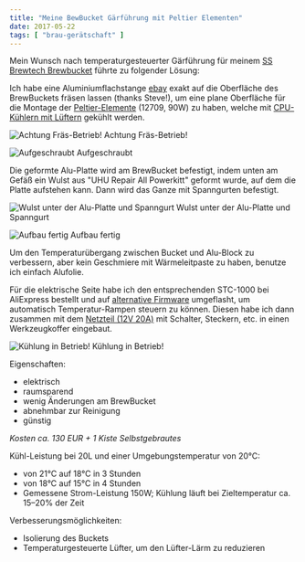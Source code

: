 ```yaml
---
title: "Meine BewBucket Gärführung mit Peltier Elementen"
date: 2017-05-22
tags: [ "brau-gerätschaft" ]
---
```


Mein Wunsch nach temperaturgesteuerter Gärführung für
meinem [SS Brewtech Brewbucket](https://www.ssbrewtech.com/collections/fermenters/products/the-brewmaster-bucket) führte
zu folgender Lösung:

Ich habe eine Aluminiumflachstange [ebay](http://www.ebay.de/itm/Aluminium-Flachstange-130x25mm-Lange-wahlbar-Alu-Flachmaterial-AlCuMgPb-Flach-/182399412276?var=&amp;hash=item2a77da2834:m:mfndqO9nZPhZocdnEi-O_sw)
exakt auf die Oberfläche des BrewBuckets fräsen lassen (thanks Steve!), um eine plane Oberfläche für die Montage
der [Peltier-Elemente](http://www.ebay.de/itm/2Stk-TEC1-12705-12708-12709-12712-12715-12V-Peltierelement-Modul-Peltier-Element-/272552329154?var=&amp;hash=item3f75627fc2) 
(12709, 90W) zu haben, welche mit [CPU-Kühlern mit Lüftern](http://www.ebay.de/itm/Turbo-Cooler-CPU-Prozessor-Kuhler-Lufter-PC-Rechner-Computer-/222400810720?hash=item33c81f0ee0:g:iN4AAOSw4shYBGOp) gekühlt werden.

![Achtung Fräs-Betrieb!](/images/fraes.jpg)
Achtung Fräs-Betrieb!

![Aufgeschraubt](/images/proto1.jpg)
Aufgeschraubt

Die geformte Alu-Platte wird am BrewBucket befestigt, indem unten am Gefäß ein Wulst aus "UHU Repair All Powerkitt"
geformt wurde, auf dem die Platte aufstehen kann. Dann wird das Ganze mit Spanngurten befestigt.

![Wulst unter der Alu-Platte und Spanngurt](/images/wulst.jpg)
Wulst unter der Alu-Platte und Spanngurt

![Aufbau fertig](/images/montiert.jpg)
Aufbau fertig

Um den Temperaturübergang zwischen Bucket und Alu-Block zu verbessern, aber kein Geschmiere mit Wärmeleitpaste zu haben,
benutze ich einfach Alufolie.

Für die elektrische Seite habe ich den entsprechenden STC-1000 bei AliExpress bestellt und auf [alternative Firmware](https://github.com/matsstaff/stc1000p) 
umgeflasht, um automatisch Temperatur-Rampen steuern zu können.
Diesen habe ich dann zusammen mit dem [Netzteil (12V 20A)](http://www.ebay.de/itm/DC-12V-24V-5A-8-5A-10A-15A-20A-25A-30A-Trafo-Netzteil-Driver-LED-Streifen-Lampen-/252408420730?var=&amp;hash=item3ac4b6d97a:m:mJ2pI_KlgrtPRHfBzl9JCHw") mit Schalter, Steckern, etc. in einen Werkzeugkoffer eingebaut.

![Kühlung in Betrieb!](/images/fertig.jpg)
Kühlung in Betrieb!

Eigenschaften:

- elektrisch
- raumsparend
- wenig Änderungen am BrewBucket
- abnehmbar zur Reinigung
- günstig

*Kosten ca. 130 EUR + 1 Kiste Selbstgebrautes*

Kühl-Leistung bei 20L und einer Umgebungstemperatur von 20°C:

- von 21°C auf 18°C in 3 Stunden
- von 18°C auf 15°C in 4 Stunden
- Gemessene Strom-Leistung 150W; Kühlung läuft bei Zieltemperatur ca. 15–20% der Zeit

Verbesserungsmöglichkeiten:

- Isolierung des Buckets
- Temperaturgesteuerte Lüfter, um den Lüfter-Lärm zu reduzieren

